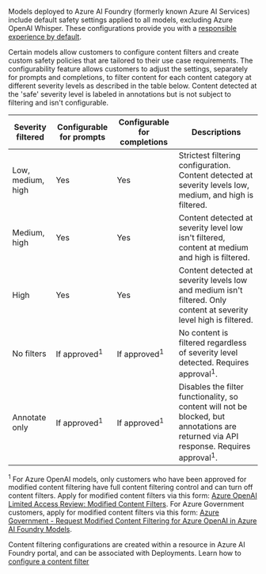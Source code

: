 ﻿---
manager: nitinme
ms.service: azure-ai-foundry
ms.subservice: azure-ai-foundry-model-inference
ms.topic: include
author: PatrickFarley
ms.author: pafarley
ms.date: 09/25/2024
recommendations: false
---

Models deployed to Azure AI Foundry (formerly known Azure AI Services) include default safety settings applied to all models, excluding Azure OpenAI Whisper. These configurations provide you with a [responsible experience by default](../../openai/concepts/default-safety-policies.md).

Certain models allow customers to configure content filters and create custom safety policies that are tailored to their use case requirements. The configurability feature allows customers to adjust the settings, separately for prompts and completions, to filter content for each content category at different severity levels as described in the table below. Content detected at the 'safe' severity level is labeled in annotations but is not subject to filtering and isn't configurable.

| Severity filtered | Configurable for prompts | Configurable for completions | Descriptions |
|-------------------|--------------------------|------------------------------|--------------|
| Low, medium, high | Yes | Yes | Strictest filtering configuration. Content detected at severity levels low, medium, and high is filtered.|
| Medium, high      | Yes | Yes | Content detected at severity level low isn't filtered, content at medium and high is filtered.|
| High              | Yes| Yes | Content detected at severity levels low and medium isn't filtered. Only content at severity level high is filtered. |
| No filters | If approved<sup>1</sup>| If approved<sup>1</sup>| No content is filtered regardless of severity level detected. Requires approval<sup>1</sup>.|
|Annotate only | If approved<sup>1</sup>| If approved<sup>1</sup>| Disables the filter functionality, so content will not be blocked, but annotations are returned via API response. Requires approval<sup>1</sup>.|

<sup>1</sup> For Azure OpenAI models, only customers who have been approved for modified content filtering have full content filtering control and can turn off content filters. Apply for modified content filters via this form: [Azure OpenAI Limited Access Review: Modified Content Filters](https://ncv.microsoft.com/uEfCgnITdR). For Azure Government customers, apply for modified content filters via this form: [Azure Government - Request Modified Content Filtering for Azure OpenAI in Azure AI Foundry Models](https://aka.ms/AOAIGovModifyContentFilter).

Content filtering configurations are created within a resource in Azure AI Foundry portal, and can be associated with Deployments. Learn how to [configure a content filter](../../model-inference/how-to/configure-content-filters.md)